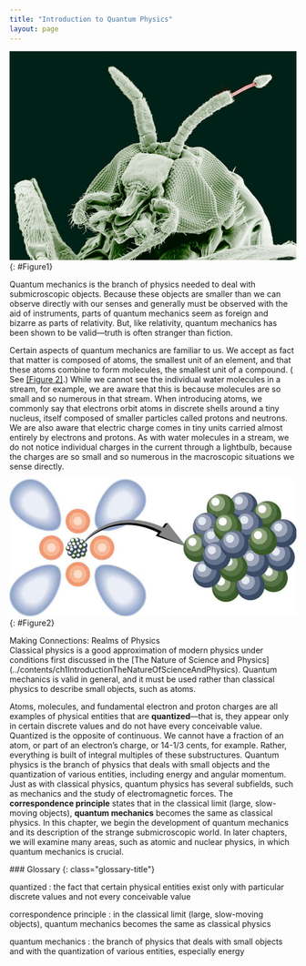 ```yaml
---
title: "Introduction to Quantum Physics"
layout: page
---
```


![A magnified image of a black fly obtained from an electron microscope showing its antennae and tentacles.](../resources/Figure_29_00_01.jpg "A black fly imaged by an electron microscope is as monstrous as any science-fiction creature. (credit: U.S. Department of Agriculture via Wikimedia Commons)")
{: #Figure1}

Quantum mechanics is the branch of physics needed to deal with submicroscopic
objects. Because these objects are smaller than we can observe directly with our
senses and generally must be observed with the aid of instruments, parts of
quantum mechanics seem as foreign and bizarre as parts of relativity. But, like
relativity, quantum mechanics has been shown to be valid—truth is often stranger
than fiction.

Certain aspects of quantum mechanics are familiar to us. We accept as fact that
matter is composed of atoms, the smallest unit of an element, and that these
atoms combine to form molecules, the smallest unit of a compound. (
See [[Figure 2]](#Figure2).) While we cannot see the individual water molecules
in a stream, for example, we are aware that this is because molecules are so
small and so numerous in that stream. When introducing atoms, we commonly say
that electrons orbit atoms in discrete shells around a tiny nucleus, itself
composed of smaller particles called protons and neutrons. We are also aware
that electric charge comes in tiny units carried almost entirely by electrons
and protons. As with water molecules in a stream, we do not notice individual
charges in the current through a lightbulb, because the charges are so small and
so numerous in the macroscopic situations we sense directly.

![A model of an atom is shown. Atom is shown as a clump of small spherical balls at the center, representing the nucleus, surrounded by spherical and dumbbell-shaped electron clouds. A magnified view of the nucleus is shown as a bunch of small spherical balls.](../resources/Figure_29_00_02.jpg "Atoms and their substructure are familiar examples of objects that require quantum mechanics to be fully explained. Certain of their characteristics, such as the discrete electron shells, are classical physics explanations. In quantum mechanics we conceptualize discrete &#x201C;electron clouds&#x201D; around the nucleus. ")
{: #Figure2}

<div class="note" data-has-label="true" data-label="" markdown="1">
<div class="title">
Making Connections: Realms of Physics
</div>
Classical physics is a good approximation of modern physics under conditions first discussed
in the [The Nature of Science and Physics](../contents/ch1IntroductionTheNatureOfScienceAndPhysics). Quantum mechanics is valid in general, and it must be used rather than classical physics to describe small objects, such as atoms.

</div>

Atoms, molecules, and fundamental electron and proton charges are all examples
of physical entities that are **quantized**—that is, they appear only in certain
discrete values and do not have every conceivable value. Quantized is the
opposite of continuous. We cannot have a fraction of an atom, or part of an
electron’s charge, or 14-1/3 cents, for example. Rather, everything is built of
integral multiples of these substructures. Quantum physics is the branch of
physics that deals with small objects and the quantization of various entities,
including energy and angular momentum. Just as with classical physics, quantum
physics has several subfields, such as mechanics and the study of
electromagnetic forces. The **correspondence principle** states that in the
classical limit (large, slow-moving objects), **quantum mechanics** becomes the
same as classical physics. In this chapter, we begin the development of quantum
mechanics and its description of the strange submicroscopic world. In later
chapters, we will examine many areas, such as atomic and nuclear physics, in
which quantum mechanics is crucial.

<div class="glossary" markdown="1">
### Glossary
{: class="glossary-title"}

quantized
: the fact that certain physical entities exist only with particular discrete
values and not every conceivable value

correspondence principle
: in the classical limit (large, slow-moving objects), quantum mechanics becomes
the same as classical physics

quantum mechanics
: the branch of physics that deals with small objects and with the quantization
of various entities, especially energy

</div>
